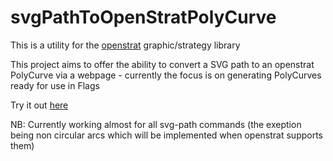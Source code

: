 # svgPathToOpenStratPolyCurve
This is a utility for the [openstrat](https://github.com/Rich2/openstrat) graphic/strategy library

This project aims to offer the ability to convert a SVG path to an openstrat PolyCurve via a webpage - currently the focus is on generating PolyCurves ready for use in Flags

Try it out [here](https://w0d.github.io/svgPathToOpenStratPolyCurve/)

NB: Currently working almost for all svg-path commands (the exeption being non circular arcs which will be implemented when openstrat supports them)
